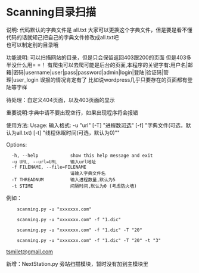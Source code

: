 # Scanning目录扫描

说明:
	代码默认的字典文件是 all.txt 大家可以更换这个字典文件，但是要是看不懂代码的话就知己把自己的字典文件修改成all.txt吧</br>
	也可以制定别的目录哦</br>
	
	
功能说明:
		可以扫描网站的目录，但是只会保留返回403跟200的页面
		但是403多半没什么用= =！
		有爬虫可以去爬可能是后台的页面,本程序的关键字有:用户名|邮箱|密码|username|user|pass|password|admin|login|登陆|验证码|管理|user_login
		误报的情况肯定有了  比如说wordpress几乎只要存在的页面都有登陆等字样
		
待处理：自定义404页面，以及403页面的显示
		
重要说明:字典中请不要出现空行，如果出现程序将会报错</br>

使用方法:
Usage: 输入格式: -u "url" [-T] "进程数[可选](默认为5)" [-f] "字典文件(可选，默认为all.txt) [-t] "线程休眠时间(可选，默认为0)""</br>

Options:

	  -h, --help            show this help message and exit
	  -u URL, --url=URL     输入url地址
	  -f FILENAME, --file=FILENAME
							请输入字典文件名
	  -T THREADNUM          输入进程数量,默认为5
	  -t STIME              间隔时间,默认为0 (考虑防火墙)
 
 
例如：  
	
		scanning.py -u "xxxxxxx.com"

		scanning.py -u "xxxxxxx.com" -f "1.dic"
		
		scanning.py -u "xxxxxxx.com" -f "1.dic" -T "20"
		
		scanning.py -u "xxxxxxx.com" -f "1.dic" -T "20" -t "3"

tsmilet@gmail.com

新增：NextStation.py  旁站扫描模块，暂时没有加到主模块里